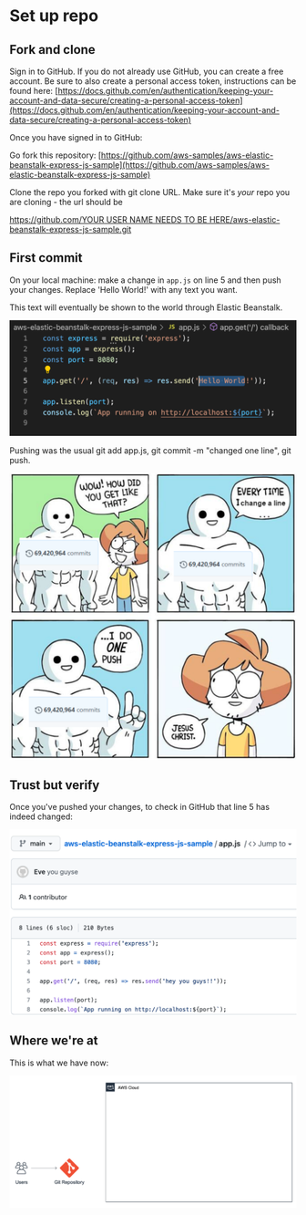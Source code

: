 # Set up repo

## Fork and clone

Sign in to GitHub. If you do not already use GitHub, you can create a free account. Be sure to also create a personal access token, instructions can be found here: [https://docs.github.com/en/authentication/keeping-your-account-and-data-secure/creating-a-personal-access-token](https://docs.github.com/en/authentication/keeping-your-account-and-data-secure/creating-a-personal-access-token)

Once you have signed in to GitHub:

Go fork this repository: [https://github.com/aws-samples/aws-elastic-beanstalk-express-js-sample](https://github.com/aws-samples/aws-elastic-beanstalk-express-js-sample)

Clone the repo you forked with git clone URL. Make sure it's _your_ repo you are cloning - the url should be&#x20;

[https://github.com/YOUR USER NAME NEEDS TO BE HERE/aws-elastic-beanstalk-express-js-sample.git](https://github.com/electron-volt/aws-elastic-beanstalk-express-js-sample.git)

## First commit

On your local machine: make a change in `app.js` on line 5 and then push your changes. Replace 'Hello World!' with any text you want.&#x20;

This text will eventually be shown to the world through Elastic Beanstalk.

![Line 5 in app.js](<../../../.gitbook/assets/image (354).png>)

Pushing was the usual git add app.js, git commit -m "changed one line", git push.&#x20;

![this you?](<../../../.gitbook/assets/image (419).png>)

## Trust but verify

Once you've pushed your changes, to check in GitHub that line 5 has indeed changed:

![](<../../../.gitbook/assets/image (244).png>)

## Where we're at

This is what we have now:

![we turned AWS into an infinite void of white nothingness. Great.](<../../../.gitbook/assets/image (409).png>)
